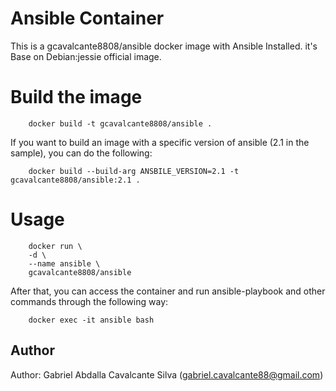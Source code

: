Ansible Container
=================

This is a gcavalcante8808/ansible docker image with Ansible Installed. it's Base on Debian:jessie official image.

Build the image
===============

```
    docker build -t gcavalcante8808/ansible .
```

If you want to build an image with a specific version of ansible (2.1 in the sample), you can do the following:

```
    docker build --build-arg ANSBILE_VERSION=2.1 -t gcavalcante8808/ansible:2.1 . 
```

Usage
=====

```
    docker run \
    -d \
    --name ansible \
    gcavalcante8808/ansible
```

After that, you can access the container and run ansible-playbook and other commands through the following way:

```
    docker exec -it ansible bash
```	

Author
------

Author: Gabriel Abdalla Cavalcante Silva (gabriel.cavalcante88@gmail.com)

